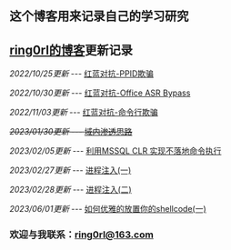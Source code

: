 ## 这个博客用来记录自己的学习研究



## [ring0rl的博客](https://ring0rl.github.io/)更新记录

*2022/10/25更新*  --- [红蓝对抗-PPID欺骗](https://ring0rl.github.io/posts/%E7%BA%A2%E8%93%9D%E5%AF%B9%E6%8A%97-PPID%E6%AC%BA%E9%AA%97/)

*2022/10/30更新* --- [红蓝对抗-Office ASR Bypass](https://ring0rl.github.io/posts/%E7%BA%A2%E8%93%9D%E5%AF%B9%E6%8A%97-office-ASR-Bypass/)

*2022/11/03更新* --- [红蓝对抗-命令行欺骗](https://ring0rl.github.io/posts/%E7%BA%A2%E8%93%9D%E5%AF%B9%E6%8A%97-%E5%91%BD%E4%BB%A4%E8%A1%8C%E6%AC%BA%E9%AA%97/)

~~*2023/01/30更新* --- [域内渗透思路](https://ring0rl.github.io/posts/%E5%9F%9F%E5%86%85%E6%B8%97%E9%80%8F%E6%80%9D%E8%B7%AF/)~~

*2023/02/05更新* --- [利用MSSQL CLR 实现不落地命令执行](https://ring0rl.github.io/posts/%E5%88%A9%E7%94%A8MSSQL-CLR-%E5%AE%9E%E7%8E%B0%E4%B8%8D%E8%90%BD%E5%9C%B0%E5%91%BD%E4%BB%A4%E6%89%A7%E8%A1%8C/)

*2023/02/27更新* --- [进程注入(一)](https://ring0rl.github.io/posts/%E8%BF%9B%E7%A8%8B%E6%B3%A8%E5%85%A5(%E4%B8%80)/)

*2023/02/28更新* --- [进程注入(二)](https://ring0rl.github.io/posts/%E8%BF%9B%E7%A8%8B%E6%B3%A8%E5%85%A5(%E4%BA%8C)/)

*2023/06/01更新* --- [如何优雅的放置你的shellcode(一)](https://ring0rl.github.io/posts/%E5%A6%82%E4%BD%95%E4%BC%98%E9%9B%85%E7%9A%84%E6%94%BE%E7%BD%AE%E4%BD%A0%E7%9A%84shellcode(%E4%B8%80)/)

 

### 欢迎与我联系：ring0rl@163.com

